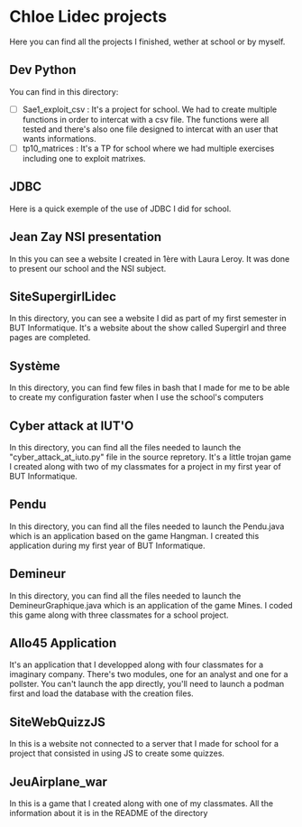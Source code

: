 # Chloe Lidec projects

Here you can find all the projects I finished, wether at school or by myself.

## Dev Python

You can find in this directory:

- [ ] Sae1_exploit_csv : It's a project for school. We had to create multiple functions in order to intercat with a csv file. The functions were all tested and there's also one file designed to intercat with an user that wants informations. 
- [ ] tp10_matrices : It's a TP for school where we had multiple exercises including one to exploit matrixes.

## JDBC

Here is a quick exemple of the use of JDBC I did for school.

## Jean Zay NSI presentation

In this you can see a website I created in 1ère with Laura Leroy. It was done to present our school and the NSI subject.

## SiteSupergirlLidec

In this directory, you can see a website I did as part of my first semester in BUT Informatique. It's a website about the show called Supergirl and three pages are completed.

## Système

In this directory, you can find few files in bash that I made for me to be able to create my configuration faster when I use the school's computers

## Cyber attack at IUT'O

In this directory, you can find all the files needed to launch the "cyber_attack_at_iuto.py" file in the source repretory. It's a little trojan game I created along with two of my classmates for a project in my first year of BUT Informatique.

## Pendu

In this directory, you can find all the files needed to launch the Pendu.java which is an application based on the game Hangman. I created this application during
my first year of BUT Informatique.

## Demineur

In this directory, you can find all the files needed to launch the DemineurGraphique.java which is an application of the game Mines.
I coded this game along with three classmates for a school project.

## Allo45 Application

It's an application that I developped along with four classmates for a imaginary company. There's two modules, one for an analyst and one for a pollster. You can't launch the app directly, you'll need to launch a podman first and load the database with the creation files. 

## SiteWebQuizzJS

In this is a website not connected to a server that I made for school for a project that consisted in using JS to create some quizzes.

## JeuAirplane_war

In this is a game that I created along with one of my classmates. All the information about it is in the README of the directory